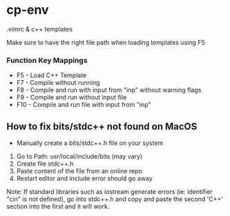 # cp-env
.vimrc & c++ templates

Make sure to have the right file path when loading templates using F5

### Function Key Mappings
- F5 - Load C++ Template
- F7 - Compile without running
- F8 - Compile and run with input from "inp" without warning flags
- F9 - Compile and run without input file
- F10 - Compile and run file with input from "inp"

## How to fix bits/stdc++ not found on MacOS
- Manually create a bits/stdc++.h file on your system 

1. Go to Path: usr/local/include/bits (may vary)
2. Create file stdc++.h
3. Paste content of the file from an online repo
4. Restart editor and include error should go away

Note: If standard libraries such as iostream generate errors (ie: identifier "cin" is not defined), go into stdc++.h and copy and paste the second 'C++' section into the first and it will work.

